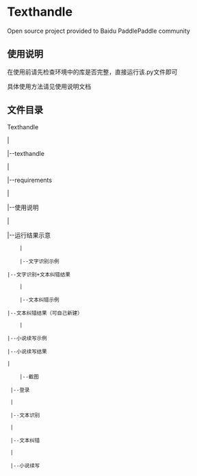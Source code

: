 # Texthandle
Open source project provided to Baidu PaddlePaddle community

## 使用说明

在使用前请先检查环境中的库是否完整，直接运行该.py文件即可

具体使用方法请见使用说明文档

## 文件目录

Texthandle

|

|--texthandle

|

|--requirements

|

|--使用说明

  |
  
  |--运行结果示意
  
		|
		
		|--文字识别示例
		
    |--文字识别+文本纠错结果
    
		|
		
		|--文本纠错示例
		
    |--文本纠错结果（可自己新建）
    
		|
		
    |--小说续写示例
    
    |--小说续写结果
    
    |
    
		|--截图
		
     |--登录
     
     |
     
     |--文本识别
     
     |
     
     |--文本纠错
     
     |
     
     |--小说续写
